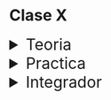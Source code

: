 # Clase X

<details>
<summary style="font-size:28px">Teoria</summary>

---

Lee la siguiente documentacion:

- [Convirtiendo estados en reducer](https://react.dev/learn/extracting-state-logic-into-a-reducer)

Comienza a leer el archivo `App.jsx`, intenta entender el flujo de renderizado, el funcionamiento, y como se relacionan los componentes entre si.

- Aprende la sintaxis para crear un `reducer`.

  - El primer parametro es la funcion que gestiona el cambio de estado.

  - El segundo parametro es el estado inicial.

  - El tercer parametro es una funcion que calcula el estado inicial. Es opcional.

- Observa como nos abstraemos de la logica de gestionar el estado, y como solo nos preocupamos de saber el tipo de accion que queremos realizar. 

  - En el componente `Calculator.jsx` solo nos preocupamos de saber si queremos sumar, restar, multiplicar o dividir, y de los parametros que necesita. Pero no nos preocupamos de como se realiza la operacion.

  - La funcion `calcReducer` se encarga de gestionar el estado, y de realizar la operacion, a partir de la accion que le pasamos.

- Recuerda que el `reducer` nos permite simplificar la logica de gestionar un estado muy complejo.

---

Si quieres, puedes ver el ejercicio con el que trabajaremos durante la clase [aqui](/src/clases/19-reducer/teoria/App.jsx)
</details>
<details>
<summary style="font-size:28px">Practica</summary>

---

1. Crea un contador que se pueda incrementar o decrementar en un `paso` determinado por el usuario.

2. La app tendra un input para ingresar el `paso`, que se manejara con un estado

    ademas tendra dos botones, uno para incrementar y otro para decrementar el contador

3. El contador se manejara con un reducer con dos acciones: incrementar y decrementar

4. El payload de la accion sera el `paso`

---

### Reducer Ejercicio 2

1. crea una app que te permita gestionar una lista de tareas

2. cada tarea tiene
  
    - un texto
  
    - un bool que indica si esta completada o no

3. la app debe permitir las siguientes acciones
  
    - Agregar una tarea

    - Marcar una tarea como completadas

    - Eliminar una tarea

    - Marcar todas las tareas completadas
    
    - Eliminar todas las tareas completadas

4. utilice un reducer para manejar el comportamiento de la lista en cada una de las acciones

> TIP: en la actividad **context**, hicimos un ejercicio similar

---

Puedes ver la resolucion [aqui](/src/clases/19-reducer/practica/App.jsx)
</details>
<details>
<summary style="font-size:28px">Integrador</summary>

Usar un reducer en el context con las acciones: login, logout

</details>